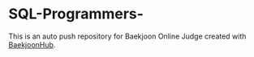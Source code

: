 # SQL-Programmers-
This is an auto push repository for Baekjoon Online Judge created with [BaekjoonHub](https://github.com/BaekjoonHub/BaekjoonHub).
